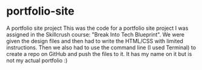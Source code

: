 # portfolio-site
A portfolio site project
This was the code for a portfolio site project I was assigned in the Skillcrush course: "Break Into Tech Blueprint".
We were given the design files and then had to write the HTML/CSS with limited instructions. Then we also had to use the command line (I used Terminal) to create a repo on GitHub and push the files to it. It has my name on it but is not my actual portfolio :)
